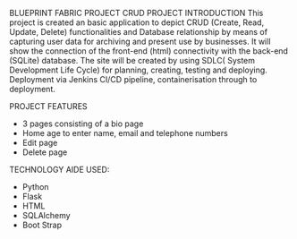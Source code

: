 BLUEPRINT FABRIC
PROJECT CRUD
PROJECT INTRODUCTION
This project is created an basic application to depict CRUD (Create, Read, Update, Delete) functionalities and Database relationship by means of capturing user data for archiving and present use by businesses. It will show the connection of the front-end (html) connectivity with the back-end (SQLite) database. The site will be created by using SDLC( System Development Life Cycle) for planning, creating, testing and deploying. Deployment via Jenkins CI/CD pipeline, containerisation through to deployment.

PROJECT FEATURES

- 3 pages consisting of a bio page
- Home age to enter name, email and telephone numbers
- Edit page
- Delete page

TECHNOLOGY AIDE USED:
- Python
- Flask
- HTML
- SQLAlchemy
- Boot Strap
